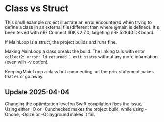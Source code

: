 # Class vs Struct

This small example project illustrate an error encountered when trying to define a class in an external file (different than where @main is defined).
It's been tested with nRF Connect SDK v2.7.0, targeting nRF 52840 DK board.

If MainLoop is a struct, the project builds and runs fine.

Making MainLoop a class breaks the build.
The linking fails with error `collect2: error: ld returned 1 exit status` without any more information (even with -v option).

Keeping MainLoop a class but commenting out the print statement makes that error go away.

## Update 2025-04-04

Changing the optimization level on Swift compilation fixes the issue.  
Using either -O or -Ounchecked makes the project build, while using -Onone, -Osize or -Oplayground makes it fail.
